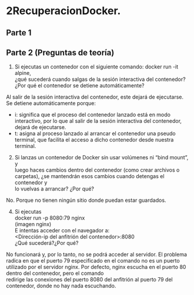 # 2RecuperacionDocker.

## Parte 1  















## Parte 2 (Preguntas de teoría)  
1. Si ejecutas un contenedor con el siguiente comando: docker run -it alpine,  
¿qué sucederá cuando salgas de la sesión interactiva del contenedor?  
¿Por qué el contenedor se detiene automáticamente?

Al salir de la sesión interactiva del contenedor, este dejará de ejecutarse.  
Se detiene automáticamente porque:  
- i: significa que el proceso del contenedor lanzado está en modo interactivo, por lo que al salir de
  la sesión interactiva del contenedor, dejará de ejecutarse.
- t: asigna al proceso lanzado al arrancar el contenedor una pseudo terminal, que facilita el acceso a
  dicho contenedor desde nuestra terminal.  

2. Si lanzas un contenedor de Docker sin usar volúmenes ni “bind mount”, y  
luego haces cambios dentro del contenedor (como crear archivos o  
carpetas), ¿se mantendrán esos cambios cuando detengas el contenedor y  
lo vuelvas a arrancar? ¿Por qué?  

No. Porque no tienen ningún sitio donde puedan estar guardados.  

4. Si ejecutas  
docker run -p 8080:79 nginx  
(imagen nginx)  
E intentas acceder con el navegador a:  
<Dirección-ip del anfitrión del contenedor>:8080  
¿Qué sucederá?¿Por qué?  

No funcionará y, por lo tanto, no se podrá acceder al servidor.
El problema radica en que el puerto 79 especificado en el comando no es un puerto utilizado por el
servidor nginx. Por defecto, nginx escucha en el puerto 80 dentro del contenedor, pero el comando  
redirige las conexiones del puerto 8080 del anfitrión al puerto 79 del contenedor, donde no hay nada
escuchando.  
